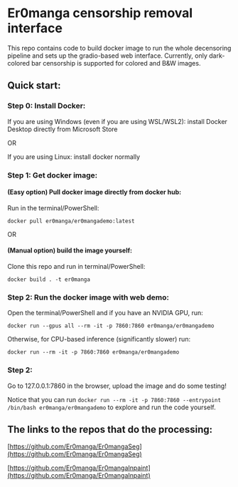 # Er0manga censorship removal interface

This repo contains code to build docker image to run the whole decensoring pipeline and sets up the gradio-based web interface. Currently, only dark-colored bar censorship is supported for colored and B&W images.

## Quick start:

### Step 0: Install Docker:

If you are using Windows (even if you are using WSL/WSL2): install Docker Desktop directly from Microsoft Store

OR

If you are using Linux: install docker normally

### Step 1: Get docker image:

#### (Easy option) Pull docker image directly from docker hub:

Run in the terminal/PowerShell:

`docker pull er0manga/er0mangademo:latest`

OR

#### (Manual option) build the image yourself:

Clone this repo and run in terminal/PowerShell:

`docker build . -t er0manga`

### Step 2: Run the docker image with web demo:

Open the terminal/PowerShell and if you have an NVIDIA GPU, run:

`docker run --gpus all --rm -it -p 7860:7860 er0manga/er0mangademo`

Otherwise, for CPU-based inference (significantly slower) run:

`docker run --rm -it -p 7860:7860 er0manga/er0mangademo`

### Step 2:

Go to 127.0.0.1:7860 in the browser, upload the image and do some testing!

Notice that you can run `docker run --rm -it -p 7860:7860 --entrypoint /bin/bash er0manga/er0mangademo` to explore and run the code yourself.

## The links to the repos that do the processing:

[https://github.com/Er0manga/Er0mangaSeg](https://github.com/Er0manga/Er0mangaSeg)

[https://github.com/Er0manga/Er0mangaInpaint](https://github.com/Er0manga/Er0mangaInpaint)
